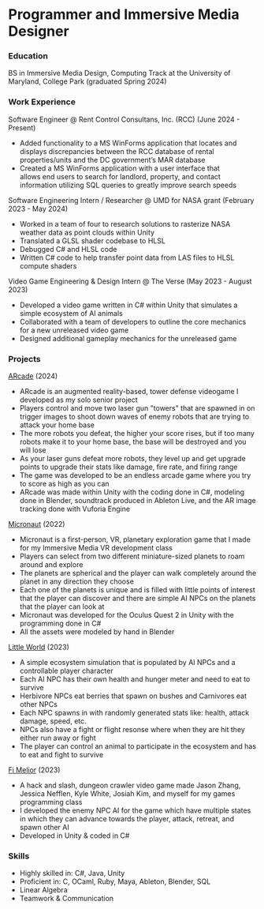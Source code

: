 # Programmer and Immersive Media Designer

### Education
BS in Immersive Media Design, Computing Track at the University of Maryland, College Park (graduated Spring 2024)

### Work Experience
Software Engineer @ Rent Control Consultans, Inc. (RCC) (June 2024 - Present)
- Added functionality to a MS WinForms application that locates 
  and displays discrepancies between the RCC database of 
  rental properties/units and the DC government’s MAR database
- Created a MS WinForms application with a user interface that  
  allows end users to search for landlord, property, and contact  
  information utilizing SQL queries to greatly improve search speeds


Software Engineering Intern / Researcher @ UMD for NASA grant (February 2023 - May 2024)
- Worked in a team of four to research solutions to rasterize NASA weather data as point clouds within Unity
- Translated a GLSL shader codebase to HLSL
- Debugged C# and HLSL code
- Written C# code to help transfer point data from LAS files to HLSL compute shaders


Video Game Engineering & Design Intern @ The Verse (May 2023 - August 2023)
- Developed a video game written in C# within Unity that simulates a simple ecosystem of AI animals 
- Collaborated with a team of developers to outline the core mechanics for a new unreleased video game
- Designed additional gameplay mechanics for the unreleased game

### Projects

<a href="https://github.com/mickeysanto/ARcade">ARcade</a> (2024)
- ARcade is an augmented reality-based, tower defense videogame I developed as my solo senior project
- Players control and move two laser gun "towers" that are spawned in on trigger images to shoot down
  waves of enemy robots that are trying to attack your home base
- The more robots you defeat, the higher your score rises, but if too many robots make it to your
  home base, the base will be destroyed and you will lose
- As your laser guns defeat more robots, they level up and get upgrade points to upgrade their stats like damage,
  fire rate, and firing range
- The game was developed to be an endless arcade game where you try to score as high as you can
- ARcade was made within Unity with the coding done in C#, modeling done in Blender, soundtrack
  produced in Ableton Live, and the AR image tracking done with Vuforia Engine


<a href="https://github.com/mickeysanto/Micronaut/tree/main">Micronaut</a> (2022)
- Micronaut is a first-person, VR, planetary exploration game that I made for my Immersive Media VR development class
- Players can select from two different miniature-sized planets to roam around and explore
- The planets are spherical and the player can walk completely around the planet in any direction they choose
- Each one of the planets is unique and is filled with little points of interest that the player can discover and there are 
  simple AI NPCs on the planets that the player can look at
- Micronaut was developed for the Oculus Quest 2 in Unity with the programming done in C# 
- All the assets were modeled by hand in Blender

<a href="https://github.com/mickeysanto/Little-World">Little World</a> (2023)
- A simple ecosystem simulation that is populated by AI NPCs and a controllable player character
- Each AI NPC has their own health and hunger meter and need to eat to survive
- Herbivore NPCs eat berries that spawn on bushes and Carnivores eat other NPCs
- Each NPC spawns in with randomly generated stats like: health, attack damage, speed, etc.
- NPCs also have a fight or flight resonse where when they are hit they either run away or fight
- The player can control an animal to participate in the ecosystem and has to eat and fight to survive

<a href="https://github.com/mickeysanto/Fi-Melior">Fi Melior</a> (2023)
- A hack and slash, dungeon crawler video game made Jason Zhang, Jessica Nefflen, Kyle White, Josiah Kim, and myself 
  for my games programming class
- I developed the enemy NPC AI for the game which have multiple states in which they can advance towards the player,
  attack, retreat, and spawn other AI
- Developed in Unity & coded in C# 

### Skills
- Highly skilled in: C#, Java, Unity
- Proficient in: C, OCaml, Ruby, Maya, Ableton, Blender, SQL
- Linear Algebra
- Teamwork & Communication

